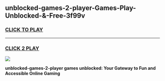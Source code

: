 
## unblocked-games-2-player-Games-Play-Unblocked-&-Free-3f99v
<h3>
<a href="https://premium76.site?title=unblocked-games-2-player&ref=24A">CLICK TO PLAY</a></h3>
<hr>

<h3>
<a href="https://premium76.site?title=unblocked-games-2-player&ref=24A">CLICK 2 PLAY</a>
  
</h3>

<a href="https://premium76.site?title=unblocked-games-2-player&ref=24A"><img src="https://clearcache.store/games.png"></a>


**unblocked-games-2-player games unblocked: Your Gateway to Fun and Accessible Online Gaming**
